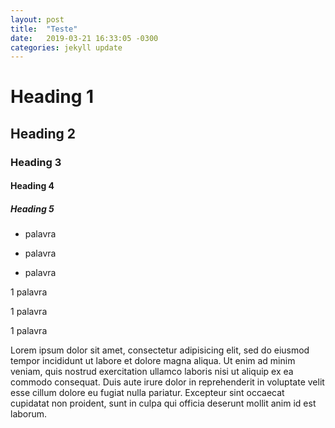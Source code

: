 ```yaml
---
layout: post
title:  "Teste"
date:   2019-03-21 16:33:05 -0300
categories: jekyll update
---
```


# Heading 1

## Heading 2

### Heading 3

#### Heading 4

##### Heading 5

- palavra

- palavra

- palavra

1 palavra

1 palavra

1 palavra


Lorem ipsum dolor sit amet, consectetur adipisicing elit, sed do eiusmod
tempor incididunt ut labore et dolore magna aliqua. Ut enim ad minim veniam,
quis nostrud exercitation ullamco laboris nisi ut aliquip ex ea commodo
consequat. Duis aute irure dolor in reprehenderit in voluptate velit esse
cillum dolore eu fugiat nulla pariatur. Excepteur sint occaecat cupidatat non
proident, sunt in culpa qui officia deserunt mollit anim id est laborum.